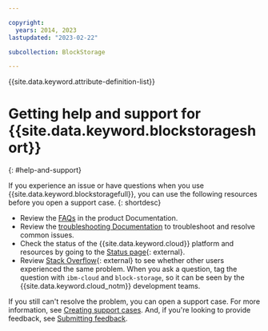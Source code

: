 ```yaml
---

copyright:
  years: 2014, 2023
lastupdated: "2023-02-22"

subcollection: BlockStorage

---
```

{{site.data.keyword.attribute-definition-list}}

# Getting help and support for {{site.data.keyword.blockstorageshort}}
{: #help-and-support}

If you experience an issue or have questions when you use {{site.data.keyword.blockstoragefull}}, you can use the following resources before you open a support case.
{: shortdesc}

* Review the [FAQs](/docs/BlockStorage?topic=BlockStorage-block-storage-faqs) in the product Documentation.
* Review the [troubleshooting Documentation](/docs/BlockStorage?topic=BlockStorage-troubleshootingWin12) to troubleshoot and resolve common issues.
* Check the status of the {{site.data.keyword.cloud}} platform and resources by going to the [Status page](/status){: external}.
* Review [Stack Overflow](https://stackoverflow.com/questions/tagged/ibm-cloud){: external} to see whether other users experienced the same problem. When you ask a question, tag the question with `ibm-cloud` and `block-storage`, so it can be seen by the {{site.data.keyword.cloud_notm}} development teams.

If you still can't resolve the problem, you can open a support case. For more information, see [Creating support cases](/docs/get-support?topic=get-support-open-case). And, if you're looking to provide feedback, see [Submitting feedback](/docs/overview?topic=overview-feedback).

